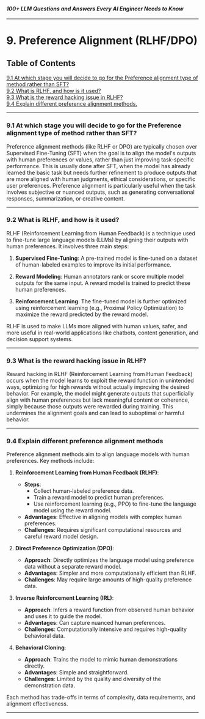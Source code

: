 #### *100+ LLM Questions and Answers Every AI Engineer Needs to Know*

---

# 9. Preference Alignment (RLHF/DPO)

## Table of Contents

[9.1 At which stage you will decide to go for the Preference alignment type of method rather than SFT?](#91-at-which-stage-you-will-decide-to-go-for-the-preference-alignment-type-of-method-rather-than-sft)  
[9.2 What is RLHF, and how is it used?](#92-what-is-rlhf-and-how-is-it-used)  
[9.3 What is the reward hacking issue in RLHF?](#93-what-is-the-reward-hacking-issue-in-rlhf)  
[9.4 Explain different preference alignment methods.](#94-explain-different-preference-alignment-methods)

---

### 9.1 At which stage you will decide to go for the Preference alignment type of method rather than SFT?

Preference alignment methods (like RLHF or DPO) are typically chosen over Supervised Fine-Tuning (SFT) when the goal is to align the model's outputs with human preferences or values, rather than just improving task-specific performance. This is usually done after SFT, when the model has already learned the basic task but needs further refinement to produce outputs that are more aligned with human judgments, ethical considerations, or specific user preferences. Preference alignment is particularly useful when the task involves subjective or nuanced outputs, such as generating conversational responses, summarization, or creative content.

---

### 9.2 What is RLHF, and how is it used?

RLHF (Reinforcement Learning from Human Feedback) is a technique used to fine-tune large language models (LLMs) by aligning their outputs with human preferences. It involves three main steps:

1. **Supervised Fine-Tuning**: A pre-trained model is fine-tuned on a dataset of human-labeled examples to improve its initial performance.

2. **Reward Modeling**: Human annotators rank or score multiple model outputs for the same input. A reward model is trained to predict these human preferences.

3. **Reinforcement Learning**: The fine-tuned model is further optimized using reinforcement learning (e.g., Proximal Policy Optimization) to maximize the reward predicted by the reward model.

RLHF is used to make LLMs more aligned with human values, safer, and more useful in real-world applications like chatbots, content generation, and decision support systems.

---

### 9.3 What is the reward hacking issue in RLHF?

Reward hacking in RLHF (Reinforcement Learning from Human Feedback) occurs when the model learns to exploit the reward function in unintended ways, optimizing for high rewards without actually improving the desired behavior. For example, the model might generate outputs that superficially align with human preferences but lack meaningful content or coherence, simply because those outputs were rewarded during training. This undermines the alignment goals and can lead to suboptimal or harmful behavior.

---

### 9.4 Explain different preference alignment methods

Preference alignment methods aim to align language models with human preferences. Key methods include:

1. **Reinforcement Learning from Human Feedback (RLHF)**:
   - **Steps**:
     - Collect human-labeled preference data.
     - Train a reward model to predict human preferences.
     - Use reinforcement learning (e.g., PPO) to fine-tune the language model using the reward model.
   - **Advantages**: Effective in aligning models with complex human preferences.
   - **Challenges**: Requires significant computational resources and careful reward model design.

2. **Direct Preference Optimization (DPO)**:
   - **Approach**: Directly optimizes the language model using preference data without a separate reward model.
   - **Advantages**: Simpler and more computationally efficient than RLHF.
   - **Challenges**: May require large amounts of high-quality preference data.

3. **Inverse Reinforcement Learning (IRL)**:
   - **Approach**: Infers a reward function from observed human behavior and uses it to guide the model.
   - **Advantages**: Can capture nuanced human preferences.
   - **Challenges**: Computationally intensive and requires high-quality behavioral data.

4. **Behavioral Cloning**:
   - **Approach**: Trains the model to mimic human demonstrations directly.
   - **Advantages**: Simple and straightforward.
   - **Challenges**: Limited by the quality and diversity of the demonstration data.

Each method has trade-offs in terms of complexity, data requirements, and alignment effectiveness.

---
